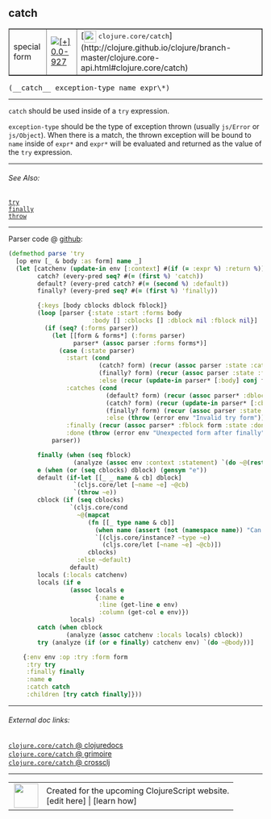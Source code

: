 ## catch



 <table border="1">
<tr>
<td>special form</td>
<td><a href="https://github.com/cljsinfo/cljs-api-docs/tree/0.0-927"><img valign="middle" alt="[+] 0.0-927" title="Added in 0.0-927" src="https://img.shields.io/badge/+-0.0--927-lightgrey.svg"></a> </td>
<td>
[<img height="24px" valign="middle" src="http://i.imgur.com/1GjPKvB.png"> <samp>clojure.core/catch</samp>](http://clojure.github.io/clojure/branch-master/clojure.core-api.html#clojure.core/catch)
</td>
</tr>
</table>


 <samp>
(__catch__ exception-type name expr\*)<br>
</samp>

---

`catch` should be used inside of a `try` expression.

`exception-type` should be the type of exception thrown (usually `js/Error` or
`js/Object`). When there is a match, the thrown exception will be bound to
`name` inside of `expr*` and `expr*` will be evaluated and returned as the value
of the `try` expression.

---


###### See Also:

[`try`](special_try.md)<br>
[`finally`](special_finally.md)<br>
[`throw`](special_throw.md)<br>

---




Parser code @ [github](https://github.com/clojure/clojurescript/blob/r2341/src/clj/cljs/analyzer.clj#L528-L587):

```clj
(defmethod parse 'try
  [op env [_ & body :as form] name _]
  (let [catchenv (update-in env [:context] #(if (= :expr %) :return %))
        catch? (every-pred seq? #(= (first %) 'catch))
        default? (every-pred catch? #(= (second %) :default))
        finally? (every-pred seq? #(= (first %) 'finally))

        {:keys [body cblocks dblock fblock]}
        (loop [parser {:state :start :forms body
                       :body [] :cblocks [] :dblock nil :fblock nil}]
          (if (seq? (:forms parser))
            (let [[form & forms*] (:forms parser)
                  parser* (assoc parser :forms forms*)]
              (case (:state parser)
                :start (cond
                         (catch? form) (recur (assoc parser :state :catches))
                         (finally? form) (recur (assoc parser :state :finally))
                         :else (recur (update-in parser* [:body] conj form)))
                :catches (cond
                           (default? form) (recur (assoc parser* :dblock form :state :finally))
                           (catch? form) (recur (update-in parser* [:cblocks] conj form))
                           (finally? form) (recur (assoc parser :state :finally))
                           :else (throw (error env "Invalid try form")))
                :finally (recur (assoc parser* :fblock form :state :done))
                :done (throw (error env "Unexpected form after finally"))))
            parser))

        finally (when (seq fblock)
                  (analyze (assoc env :context :statement) `(do ~@(rest fblock))))
        e (when (or (seq cblocks) dblock) (gensym "e"))
        default (if-let [[_ _ name & cb] dblock]
                  `(cljs.core/let [~name ~e] ~@cb)
                  `(throw ~e))
        cblock (if (seq cblocks)
                 `(cljs.core/cond
                   ~@(mapcat
                      (fn [[_ type name & cb]]
                        (when name (assert (not (namespace name)) "Can't qualify symbol in catch"))
                        `[(cljs.core/instance? ~type ~e)
                          (cljs.core/let [~name ~e] ~@cb)])
                      cblocks)
                   :else ~default)
                 default)
        locals (:locals catchenv)
        locals (if e
                 (assoc locals e
                        {:name e
                         :line (get-line e env)
                         :column (get-col e env)})
                 locals)
        catch (when cblock
                (analyze (assoc catchenv :locals locals) cblock))
        try (analyze (if (or e finally) catchenv env) `(do ~@body))]

    {:env env :op :try :form form
     :try try
     :finally finally
     :name e
     :catch catch
     :children [try catch finally]}))
```

<!--
Repo - tag - source tree - lines:

 <pre>
clojurescript @ r2341
└── src
    └── clj
        └── cljs
            └── <ins>[analyzer.clj:528-587](https://github.com/clojure/clojurescript/blob/r2341/src/clj/cljs/analyzer.clj#L528-L587)</ins>
</pre>

-->

---



###### External doc links:

[`clojure.core/catch` @ clojuredocs](http://clojuredocs.org/clojure.core/catch)<br>
[`clojure.core/catch` @ grimoire](http://conj.io/store/v1/org.clojure/clojure/1.7.0-beta3/clj/clojure.core/catch/)<br>
[`clojure.core/catch` @ crossclj](http://crossclj.info/fun/clojure.core/catch.html)<br>

---

 <table>
<tr><td>
<img valign="middle" align="right" width="48px" src="http://i.imgur.com/Hi20huC.png">
</td><td>
Created for the upcoming ClojureScript website.<br>
[edit here] | [learn how]
</td></tr></table>

[edit here]:https://github.com/cljsinfo/cljs-api-docs/blob/master/cljsdoc/special_catch.cljsdoc
[learn how]:https://github.com/cljsinfo/cljs-api-docs/wiki/cljsdoc-files

<!--

This information was too distracting to show to readers, but I'll leave it
commented here since it is helpful to:

- pretty-print the data used to generate this document
- and show how to retrieve that data



The API data for this symbol:

```clj
{:description "`catch` should be used inside of a `try` expression.\n\n`exception-type` should be the type of exception thrown (usually `js/Error` or\n`js/Object`). When there is a match, the thrown exception will be bound to\n`name` inside of `expr*` and `expr*` will be evaluated and returned as the value\nof the `try` expression.",
 :ns "special",
 :name "catch",
 :signature ["[exception-type name expr*]"],
 :history [["+" "0.0-927"]],
 :type "special form",
 :related ["special/try" "special/finally" "special/throw"],
 :full-name-encode "special_catch",
 :source {:code "(defmethod parse 'try\n  [op env [_ & body :as form] name _]\n  (let [catchenv (update-in env [:context] #(if (= :expr %) :return %))\n        catch? (every-pred seq? #(= (first %) 'catch))\n        default? (every-pred catch? #(= (second %) :default))\n        finally? (every-pred seq? #(= (first %) 'finally))\n\n        {:keys [body cblocks dblock fblock]}\n        (loop [parser {:state :start :forms body\n                       :body [] :cblocks [] :dblock nil :fblock nil}]\n          (if (seq? (:forms parser))\n            (let [[form & forms*] (:forms parser)\n                  parser* (assoc parser :forms forms*)]\n              (case (:state parser)\n                :start (cond\n                         (catch? form) (recur (assoc parser :state :catches))\n                         (finally? form) (recur (assoc parser :state :finally))\n                         :else (recur (update-in parser* [:body] conj form)))\n                :catches (cond\n                           (default? form) (recur (assoc parser* :dblock form :state :finally))\n                           (catch? form) (recur (update-in parser* [:cblocks] conj form))\n                           (finally? form) (recur (assoc parser :state :finally))\n                           :else (throw (error env \"Invalid try form\")))\n                :finally (recur (assoc parser* :fblock form :state :done))\n                :done (throw (error env \"Unexpected form after finally\"))))\n            parser))\n\n        finally (when (seq fblock)\n                  (analyze (assoc env :context :statement) `(do ~@(rest fblock))))\n        e (when (or (seq cblocks) dblock) (gensym \"e\"))\n        default (if-let [[_ _ name & cb] dblock]\n                  `(cljs.core/let [~name ~e] ~@cb)\n                  `(throw ~e))\n        cblock (if (seq cblocks)\n                 `(cljs.core/cond\n                   ~@(mapcat\n                      (fn [[_ type name & cb]]\n                        (when name (assert (not (namespace name)) \"Can't qualify symbol in catch\"))\n                        `[(cljs.core/instance? ~type ~e)\n                          (cljs.core/let [~name ~e] ~@cb)])\n                      cblocks)\n                   :else ~default)\n                 default)\n        locals (:locals catchenv)\n        locals (if e\n                 (assoc locals e\n                        {:name e\n                         :line (get-line e env)\n                         :column (get-col e env)})\n                 locals)\n        catch (when cblock\n                (analyze (assoc catchenv :locals locals) cblock))\n        try (analyze (if (or e finally) catchenv env) `(do ~@body))]\n\n    {:env env :op :try :form form\n     :try try\n     :finally finally\n     :name e\n     :catch catch\n     :children [try catch finally]}))",
          :title "Parser code",
          :repo "clojurescript",
          :tag "r2341",
          :filename "src/clj/cljs/analyzer.clj",
          :lines [528 587]},
 :full-name "special/catch",
 :clj-symbol "clojure.core/catch"}

```

Retrieve the API data for this symbol:

```clj
;; from Clojure REPL
(require '[clojure.edn :as edn])
(-> (slurp "https://raw.githubusercontent.com/cljsinfo/cljs-api-docs/catalog/cljs-api.edn")
    (edn/read-string)
    (get-in [:symbols "special/catch"]))
```

-->
